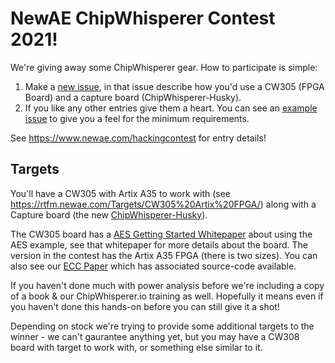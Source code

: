 # NewAE ChipWhisperer Contest 2021!

We're giving away some ChipWhisperer gear. How to participate is simple:

1. Make a [new issue](https://github.com/newaetech/chipwhisperer-contest-2021/issues), in that issue describe how you'd use a CW305 (FPGA Board) and a capture board (ChipWhisperer-Husky).
2. If you like any other entries give them a heart. You can see an [example issue](https://github.com/newaetech/chipwhisperer-contest-2021/issues/1) to give you a feel for the minimum requirements.

See https://www.newae.com/hackingcontest for entry details!

## Targets

You'll have a CW305 with Artix A35 to work with (see https://rtfm.newae.com/Targets/CW305%20Artix%20FPGA/) along with a Capture board (the new [ChipWhisperer-Husky](https://www.crowdsupply.com/newae/chipwhisperer-husky)).

The CW305 board has a [AES Getting Started Whitepaper](http://media.newae.com/appnotes/NAE0010_Whitepaper_CW305_AES_SCA_Attack.pdf) about using the AES example, see that whitepaper for more details about the board. The version in the contest has the Artix A35 FPGA (there is two sizes). You can also see our [ECC Paper](https://eprint.iacr.org/2021/1520.pdf) which has associated source-code available.

If you haven't done much with power analysis before we're including a copy of a book & our ChipWhisperer.io training as well. Hopefully it means even if you haven't done this hands-on before you can still give it a shot!

Depending on stock we're trying to provide some additional targets to the winner - we can't gaurantee anything yet, but you may have a CW308 board with target to work with, or something else similar to it.
